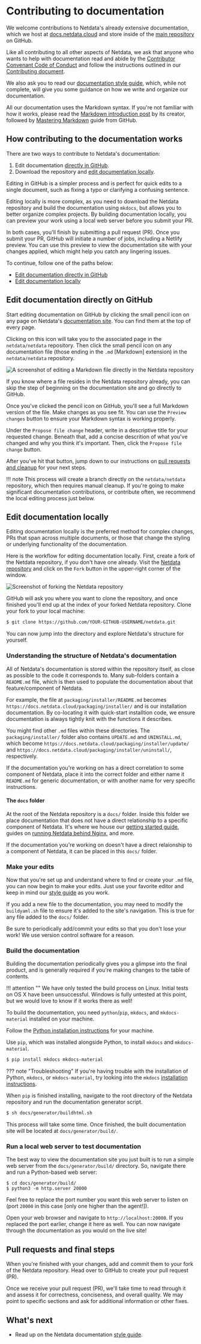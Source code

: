 # Contributing to documentation

We welcome contributions to Netdata's already extensive documentation, which we host at [docs.netdata.cloud](https://docs.netdata.cloud/) and store inside of the [main repository](https://github.com/netdata/netdata) on GitHub.

Like all contributing to all other aspects of Netdata, we ask that anyone who wants to help with documentation read and abide by the [Contributor Convenant Code of Conduct](https://docs.netdata.cloud/code_of_conduct/) and follow the instructions outlined in our [Contributing document](../../CONTRIBUTING.md).

We also ask you to read our [documentation style guide](style-guide.md), which, while not complete, will give you some guidance on how we write and organize our documentation.

All our documentation uses the Markdown syntax. If you're not familiar with how it works, please read the [Markdown introduction post](https://daringfireball.net/projects/markdown/) by its creator, followed by [Mastering Markdown](https://guides.github.com/features/mastering-markdown/) guide from GitHub.


## How contributing to the documentation works

There are two ways to contribute to Netdata's documentation: 

1. Edit documentation [directly in GitHub](#edit-documentation-directly-on-gitHub).
2. Download the repository and [edit documentation locally](#edit-documentation-locally).

Editing in GitHub is a simpler process and is perfect for quick edits to a single document, such as fixing a typo or clarifying a confusing sentence.

Editing locally is more complex, as you need to download the Netdata repository and build the documentation using `mkdocs`, but allows you to better organize complex projects. By building documentation locally, you can preview your work using a local web server before you submit your PR.

In both cases, you'll finish by submitting a pull request (PR). Once you submit your PR, GitHub will initiate a number of jobs, including a Netlify preview. You can use this preview to view the documentation site with your changes applied, which might help you catch any lingering issues.

To continue, follow one of the paths below:

- [Edit documentation directly in GitHub](#edit-documentation-directly-on-github)
- [Edit documentation locally](#edit-documentation-locally)


## Edit documentation directly on GitHub

Start editing documentation on GitHub by clicking the small pencil icon on any page on Netdata's [documentation site](https://docs.netdata.cloud/). You can find them at the top of every page.

Clicking on this icon will take you to the associated page in the `netdata/netdata` repository. Then click the small pencil icon on any documentation file (those ending in the `.md` [Markdown] extension) in the `netdata/netdata` repository.

![A screenshot of editing a Markdown file directly in the Netdata repository](https://user-images.githubusercontent.com/1153921/59637188-10426d00-910a-11e9-99f2-ec564d6fb7d5.png)

If you know where a file resides in the Netdata repository already, you can skip the step of beginning on the documentation site and go directly to GitHub.

Once you've clicked the pencil icon on GitHub, you'll see a full Markdown version of the file. Make changes as you see fit. You can use the `Preview changes` button to ensure your Markdown syntax is working properly.

Under the `Propose file change` header, write in a descriptive title for your requested change. Beneath that, add a concise descrition of what you've changed and why you think it's important. Then, click the `Propose file change` button. 

After you've hit that button, jump down to our instructions on [pull requests and cleanup](#pull-requests-and-final-steps) for your next steps. 

!!! note
    This process will create a branch directly on the `netdata/netdata` repository, which then requires manual cleanup. If you're going to make significant documentation contributions, or contribute often, we recommend the local editing process just below.


## Edit documentation locally

Editing documentation locally is the preferred method for complex changes, PRs that span across multiple documents, or those that change the styling or underlying functionality of the documentation.

Here is the workflow for editing documentation locally. First, create a fork of the Netdata repository, if you don't have one already. Visit the [Netdata repository](https://github.com/netdata/netdata) and click on the `Fork` button in the upper-right corner of the window.

![Screenshot of forking the Netdata repository](https://user-images.githubusercontent.com/1153921/59873572-25f5a380-9351-11e9-92a4-a681fe4a2ed9.png)

GitHub will ask you where you want to clone the repository, and once finished you'll end up at the index of your forked Netdata repository. Clone your fork to your local machine:

```bash
$ git clone https://github.com/YOUR-GITHUB-USERNAME/netdata.git
```

You can now jump into the directory and explore Netdata's structure for yourself.


### Understanding the structure of Netdata's documentation

All of Netdata's documentation is stored within the repository itself, as close as possible to the code it corresponds to. Many sub-folders contain a `README.md` file, which is then used to populate the documentation about that feature/component of Netdata.

For example, the file at `packaging/installer/README.md` becomes `https://docs.netdata.cloud/packaging/installer/` and is our installation documentation. By co-locating it with quick-start installtion code, we ensure documentation is always tightly knit with the functions it describes.

You might find other `.md` files within these directories. The `packaging/installer/` folder also contains `UPDATE.md` and `UNINSTALL.md`, which become `https://docs.netdata.cloud/packaging/installer/update/` and `https://docs.netdata.cloud/packaging/installer/uninstall/`, respectively.

If the documentation you're working on has a direct correlation to some component of Netdata, place it into the correct folder and either name it `README.md` for generic documentation, or with another name for very specific instructions.

#### The `docs` folder

At the root of the Netdata repository is a `docs/` folder. Inside this folder we place documentation that does not have a direct relationship to a specific component of Netdata. It's where we house our [getting started guide](../GettingStarted.md), guides on [running Netdata behind Nginx](../Running-behind-nginx.md), and more.

If the documentation you're working on doesn't have a direct relaionship to a component of Netdata, it can be placed in this `docs/` folder.


### Make your edits

Now that you're set up and understand where to find or create your `.md` file, you can now begin to make your edits. Just use your favorite editor and keep in mind our [style guide](style-guide.md) as you work.

If you add a new file to the documentation, you may need to modify the `buildyaml.sh` file to ensure it's added to the site's navigation. This is true for any file added to the `docs/` folder.

Be sure to periodically add/commit your edits so that you don't lose your work! We use version control software for a reason.


### Build the documentation

Building the documentation periodically gives you a glimpse into the final product, and is generally required if you're making changes to the table of contents.

!!! attention ""
    We have only tested the build process on Linux. Initial tests on OS X have been unsuccessful. Windows is fully untested at this point, but we would love to know if it works there as well!

To build the documentation, you need `python`/`pip`, `mkdocs`, and `mkdocs-material` installed on your machine.

Follow the [Python installation instructions](https://www.python.org/downloads/) for your machine.

Use `pip`, which was installed alongside Python, to install `mkdocs` and `mkdocs-material`.

``` bash
$ pip install mkdocs mkdocs-material
```

??? note "Troubleshooting"
    If you're having trouble with the installation of Python, `mkdocs`, or `mkdocs-material`, try looking into the `mkdocs` [installation instructions](https://squidfunk.github.io/mkdocs-material/getting-started/#installation).

When `pip` is finished installing, navigate to the root directory of the Netdata repository and run the documentation generator script.

``` bash
$ sh docs/generator/buildhtml.sh
```

This process will take some time. Once finished, the built documentation site will be located at `docs/generator/build/`.


### Run a local web server to test documentation

The best way to view the documentation site you just built is to run a simple web server from the `docs/generator/build/` directory. So, navigate there and run a Python-based web server:

```
$ cd docs/generator/build/
$ python3 -m http.server 20000
```

Feel free to replace the port number you want this web server to listen on (port `20000` in this case [only one higher than the agent!]).

Open your web browser and navigate to `http://localhost:20000`. If you replaced the port earlier, change it here as well. You can now navigate through the documentation as you would on the live site!


## Pull requests and final steps

When you're finished with your changes, add and commit them to your fork of the Netdata repository. Head over to GitHub to create your pull request (PR).

Once we receive your pull request (PR), we'll take time to read through it and assess it for correctness, conciseness, and overall quality. We may point to specific sections and ask for additional information or other fixes.


## What's next

- Read up on the Netdata documentation [style guide](style-guide.md).